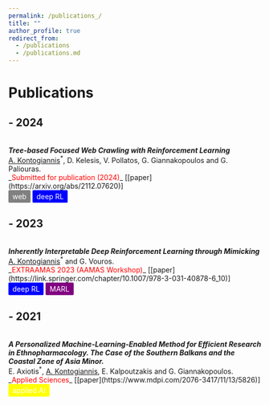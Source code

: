 ```yaml
---
permalink: /publications_/
title: ""
author_profile: true
redirect_from: 
  - /publications
  - /publications.md
---
```


# Publications

## - 2024

<br/>
<i><b> Tree-based Focused Web Crawling with Reinforcement Learning </b> </i> 
<br/> 
<u>A. Kontogiannis</u><sup>*</sup>, D. Kelesis, V. Pollatos, G. Giannakopoulos and G. Paliouras.
<br/>
_<font color="red">Submitted for publication (2024)</font>_ [[paper](https://arxiv.org/abs/2112.07620)] <br/>
<div style="background-color: grey; color: white; display: inline-block; padding: 4px 8px; border-radius: 2px;">
    web
</div>
<div style="background-color: Blue; color: white; display: inline-block; padding: 4px 8px; border-radius: 2px;">
    deep RL
</div>

## - 2023

<br/>
<i><b> Inherently Interpretable Deep Reinforcement Learning through Mimicking </b> </i> 
<br/> 
<u>A. Kontogiannis</u><sup>*</sup> and G. Vouros.
<br/>
_<font color="red">EXTRAAMAS 2023 (AAMAS Workshop)</font>_ [[paper](https://link.springer.com/chapter/10.1007/978-3-031-40878-6_10)] <br/>
<div style="background-color: Blue; color: white; display: inline-block; padding: 4px 8px; border-radius: 2px;">
    deep RL
</div>
<div style="background-color: Purple; color: white; display: inline-block; padding: 4px 8px; border-radius: 2px;">
    MARL
</div>

## - 2021

<br/>
<i><b> A Personalized Machine-Learning-Enabled Method for Efficient Research in Ethnopharmacology. The Case of the Southern Balkans and the Coastal Zone of Asia Minor. </b> </i> 
<br/> 
E. Axiotis<sup>*</sup>, <u>A. Kontogiannis</u>, E. Kalpoutzakis and G. Giannakopoulos.
<br/>
_<font color="red">Applied Sciences</font>_ [[paper](https://www.mdpi.com/2076-3417/11/13/5826)] <br/>
<div style="background-color: Yellow; color: white; display: inline-block; padding: 4px 8px; border-radius: 2px;">
    applied AI
</div>

